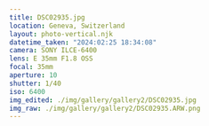```yaml
---
title: DSC02935.jpg
location: Geneva, Switzerland
layout: photo-vertical.njk
datetime_taken: "2024:02:25 18:34:08"
camera: SONY ILCE-6400
lens: E 35mm F1.8 OSS
focal: 35mm
aperture: 10
shutter: 1/40
iso: 6400
img_edited: ./img/gallery/gallery2/DSC02935.jpg
img_raw: ./img/gallery/gallery2/DSC02935.ARW.png
---
```

